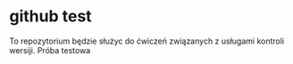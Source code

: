 # github test

To repozytorium będzie służyc do ćwiczeń związanych z usługami kontroli wersiji.
Próba testowa
